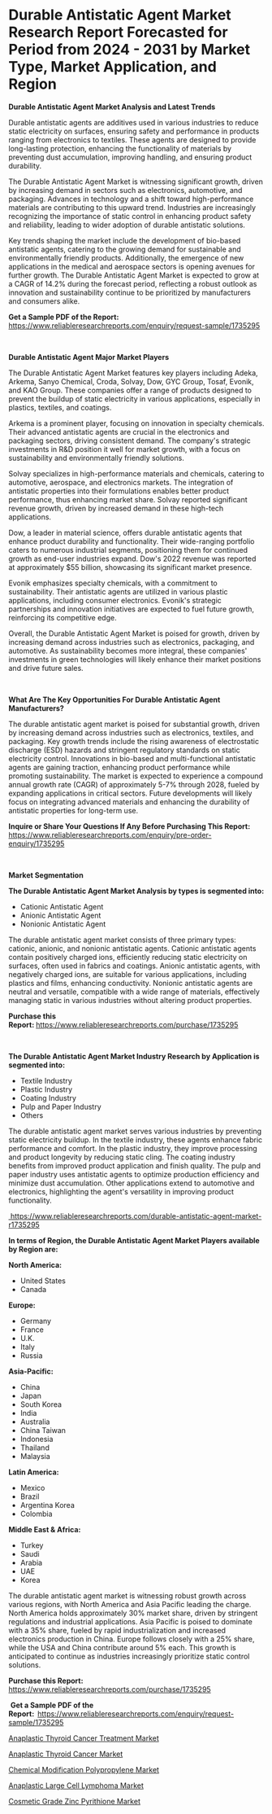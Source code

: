 <p><h1>Durable Antistatic Agent Market Research Report Forecasted for Period from 2024 -  2031 by Market Type, Market Application, and Region</h1></p><p><strong>Durable Antistatic Agent Market Analysis and Latest Trends</strong></p>
<p><p>Durable antistatic agents are additives used in various industries to reduce static electricity on surfaces, ensuring safety and performance in products ranging from electronics to textiles. These agents are designed to provide long-lasting protection, enhancing the functionality of materials by preventing dust accumulation, improving handling, and ensuring product durability.</p><p>The Durable Antistatic Agent Market is witnessing significant growth, driven by increasing demand in sectors such as electronics, automotive, and packaging. Advances in technology and a shift toward high-performance materials are contributing to this upward trend. Industries are increasingly recognizing the importance of static control in enhancing product safety and reliability, leading to wider adoption of durable antistatic solutions.</p><p>Key trends shaping the market include the development of bio-based antistatic agents, catering to the growing demand for sustainable and environmentally friendly products. Additionally, the emergence of new applications in the medical and aerospace sectors is opening avenues for further growth. The Durable Antistatic Agent Market is expected to grow at a CAGR of 14.2% during the forecast period, reflecting a robust outlook as innovation and sustainability continue to be prioritized by manufacturers and consumers alike.</p></p>
<p><strong>Get a Sample PDF of the Report:&nbsp;</strong> <a href="https://www.reliableresearchreports.com/enquiry/request-sample/1735295?utm_campaign=31&utm_medium=2&utm_source=Github&utm_content=ia&utm_term=18122024&utm_id=durable-antistatic-agent">https://www.reliableresearchreports.com/enquiry/request-sample/1735295</a></p>
<p>&nbsp;</p>
<p><strong>Durable Antistatic Agent Major Market Players</strong></p>
<p><p>The Durable Antistatic Agent Market features key players including Adeka, Arkema, Sanyo Chemical, Croda, Solvay, Dow, GYC Group, Tosaf, Evonik, and KAO Group. These companies offer a range of products designed to prevent the buildup of static electricity in various applications, especially in plastics, textiles, and coatings.</p><p>Arkema is a prominent player, focusing on innovation in specialty chemicals. Their advanced antistatic agents are crucial in the electronics and packaging sectors, driving consistent demand. The company's strategic investments in R&D position it well for market growth, with a focus on sustainability and environmentally friendly solutions.</p><p>Solvay specializes in high-performance materials and chemicals, catering to automotive, aerospace, and electronics markets. The integration of antistatic properties into their formulations enables better product performance, thus enhancing market share. Solvay reported significant revenue growth, driven by increased demand in these high-tech applications.</p><p>Dow, a leader in material science, offers durable antistatic agents that enhance product durability and functionality. Their wide-ranging portfolio caters to numerous industrial segments, positioning them for continued growth as end-user industries expand. Dow's 2022 revenue was reported at approximately $55 billion, showcasing its significant market presence.</p><p>Evonik emphasizes specialty chemicals, with a commitment to sustainability. Their antistatic agents are utilized in various plastic applications, including consumer electronics. Evonik's strategic partnerships and innovation initiatives are expected to fuel future growth, reinforcing its competitive edge.</p><p>Overall, the Durable Antistatic Agent Market is poised for growth, driven by increasing demand across industries such as electronics, packaging, and automotive. As sustainability becomes more integral, these companies' investments in green technologies will likely enhance their market positions and drive future sales.</p></p>
<p>&nbsp;</p>
<p><strong>What Are The Key Opportunities For Durable Antistatic Agent Manufacturers?</strong></p>
<p><p>The durable antistatic agent market is poised for substantial growth, driven by increasing demand across industries such as electronics, textiles, and packaging. Key growth trends include the rising awareness of electrostatic discharge (ESD) hazards and stringent regulatory standards on static electricity control. Innovations in bio-based and multi-functional antistatic agents are gaining traction, enhancing product performance while promoting sustainability. The market is expected to experience a compound annual growth rate (CAGR) of approximately 5-7% through 2028, fueled by expanding applications in critical sectors. Future developments will likely focus on integrating advanced materials and enhancing the durability of antistatic properties for long-term use.</p></p>
<p><strong>Inquire or Share Your Questions If Any Before Purchasing This Report:</strong> <a href="https://www.reliableresearchreports.com/enquiry/pre-order-enquiry/1735295?utm_campaign=31&utm_medium=2&utm_source=Github&utm_content=ia&utm_term=18122024&utm_id=durable-antistatic-agent">https://www.reliableresearchreports.com/enquiry/pre-order-enquiry/1735295</a></p>
<p>&nbsp;</p>
<p><strong>Market Segmentation</strong></p>
<p><strong>The Durable Antistatic Agent Market Analysis by types is segmented into:</strong></p>
<p><ul><li>Cationic Antistatic Agent</li><li>Anionic Antistatic Agent</li><li>Nonionic Antistatic Agent</li></ul></p>
<p><p>The durable antistatic agent market consists of three primary types: cationic, anionic, and nonionic antistatic agents. Cationic antistatic agents contain positively charged ions, efficiently reducing static electricity on surfaces, often used in fabrics and coatings. Anionic antistatic agents, with negatively charged ions, are suitable for various applications, including plastics and films, enhancing conductivity. Nonionic antistatic agents are neutral and versatile, compatible with a wide range of materials, effectively managing static in various industries without altering product properties.</p></p>
<p><strong>Purchase this Report:&nbsp;</strong><a href="https://www.reliableresearchreports.com/purchase/1735295?utm_campaign=31&utm_medium=2&utm_source=Github&utm_content=ia&utm_term=18122024&utm_id=durable-antistatic-agent">https://www.reliableresearchreports.com/purchase/1735295</a></p>
<p>&nbsp;</p>
<p><strong>The Durable Antistatic Agent Market Industry Research by Application is segmented into:</strong></p>
<p><ul><li>Textile Industry</li><li>Plastic Industry</li><li>Coating Industry</li><li>Pulp and Paper Industry</li><li>Others</li></ul></p>
<p><p>The durable antistatic agent market serves various industries by preventing static electricity buildup. In the textile industry, these agents enhance fabric performance and comfort. In the plastic industry, they improve processing and product longevity by reducing static cling. The coating industry benefits from improved product application and finish quality. The pulp and paper industry uses antistatic agents to optimize production efficiency and minimize dust accumulation. Other applications extend to automotive and electronics, highlighting the agent's versatility in improving product functionality.</p></p>
<p><a href="https://www.reliableresearchreports.com/durable-antistatic-agent-market-r1735295?utm_campaign=31&utm_medium=2&utm_source=Github&utm_content=ia&utm_term=18122024&utm_id=durable-antistatic-agent">&nbsp;https://www.reliableresearchreports.com/durable-antistatic-agent-market-r1735295</a></p>
<p><strong>In terms of Region, the Durable Antistatic Agent Market Players available by Region are:</strong></p>
<p>
    <p> <strong> North America: </strong>
        <ul>
            <li>United States</li>
            <li>Canada</li>
        </ul>
        </p> 
    <p> <strong> Europe: </strong>
        <ul>
            <li>Germany</li>
            <li>France</li>
            <li>U.K.</li>
            <li>Italy</li>
            <li>Russia</li>
        </ul>
        </p> 
    <p> <strong> Asia-Pacific: </strong>
        <ul>
            <li>China</li>
            <li>Japan</li>
            <li>South Korea</li>
            <li>India</li>
            <li>Australia</li>
            <li>China Taiwan</li>
            <li>Indonesia</li>
            <li>Thailand</li>
            <li>Malaysia</li>
        </ul>
        </p> 
    <p> <strong> Latin America: </strong>
        <ul>
            <li>Mexico</li>
            <li>Brazil</li>
            <li>Argentina Korea</li>
            <li>Colombia</li>
        </ul>
        </p> 
    <p> <strong> Middle East & Africa: </strong>
        <ul>
            <li>Turkey</li>
            <li>Saudi</li>
            <li>Arabia</li>
            <li>UAE</li>
            <li>Korea</li>
        </ul>
    </p>
    </p>
<p><p>The durable antistatic agent market is witnessing robust growth across various regions, with North America and Asia Pacific leading the charge. North America holds approximately 30% market share, driven by stringent regulations and industrial applications. Asia Pacific is poised to dominate with a 35% share, fueled by rapid industrialization and increased electronics production in China. Europe follows closely with a 25% share, while the USA and China contribute around 5% each. This growth is anticipated to continue as industries increasingly prioritize static control solutions.</p></p>
<p><strong>Purchase this Report: </strong><a href="https://www.reliableresearchreports.com/purchase/1735295?utm_campaign=31&utm_medium=2&utm_source=Github&utm_content=ia&utm_term=18122024&utm_id=durable-antistatic-agent">https://www.reliableresearchreports.com/purchase/1735295</a></p>
<p>&nbsp;<strong>Get a Sample PDF of the Report:&nbsp;&nbsp;</strong><a href="https://www.reliableresearchreports.com/enquiry/request-sample/1735295?utm_campaign=31&utm_medium=2&utm_source=Github&utm_content=ia&utm_term=18122024&utm_id=durable-antistatic-agent">https://www.reliableresearchreports.com/enquiry/request-sample/1735295</a></p>
<p><strong></strong></p>
<p><p><a href="https://www.linkedin.com/pulse/strategic-market-insights-global-anaplastic-thyroid-8pa1e?utm_campaign=31&utm_medium=2&utm_source=Github&utm_content=ia&utm_term=18122024&utm_id=durable-antistatic-agent">Anaplastic Thyroid Cancer Treatment Market</a></p><p><a href="https://www.linkedin.com/pulse/market-report-covering-anaplastic-thyroid-cancermarket-lblye?utm_campaign=31&utm_medium=2&utm_source=Github&utm_content=ia&utm_term=18122024&utm_id=durable-antistatic-agent">Anaplastic Thyroid Cancer Market</a></p><p><a href="https://github.com/SamiaChowdhury801/Market-Research-Report-List-1/blob/main/chemical-modification-polypropylene-market.md?utm_campaign=31&utm_medium=2&utm_source=Github&utm_content=ia&utm_term=18122024&utm_id=durable-antistatic-agent">Chemical Modification Polypropylene Market</a></p><p><a href="https://www.linkedin.com/pulse/investment-opportunities-anaplastic-large-cell-lymphoma-zw91e?utm_campaign=31&utm_medium=2&utm_source=Github&utm_content=ia&utm_term=18122024&utm_id=durable-antistatic-agent">Anaplastic Large Cell Lymphoma Market</a></p><p><a href="https://github.com/BellAuer/Market-Research-Report-List-1/blob/main/cosmetic-grade-zinc-pyrithione-market.md?utm_campaign=31&utm_medium=2&utm_source=Github&utm_content=ia&utm_term=18122024&utm_id=durable-antistatic-agent">Cosmetic Grade Zinc Pyrithione Market</a></p></p>